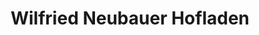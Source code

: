 ---
title: "Wilfried Neubauer Hofladen"
url: /bad-tatzmannsdorf/wilfried-neubauer-hofladen/
shop: Lebensmittel
---